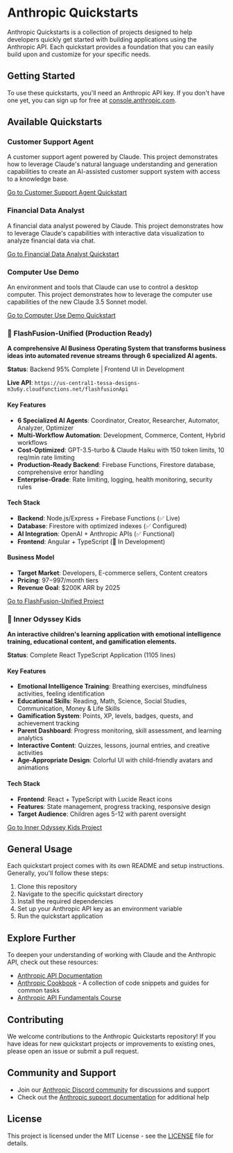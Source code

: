 # Anthropic Quickstarts

Anthropic Quickstarts is a collection of projects designed to help developers quickly get started with building  applications using the Anthropic API. Each quickstart provides a foundation that you can easily build upon and customize for your specific needs.

## Getting Started

To use these quickstarts, you'll need an Anthropic API key. If you don't have one yet, you can sign up for free at [console.anthropic.com](https://console.anthropic.com).

## Available Quickstarts

### Customer Support Agent

A customer support agent powered by Claude. This project demonstrates how to leverage Claude's natural language understanding and generation capabilities to create an AI-assisted customer support system with access to a knowledge base.

[Go to Customer Support Agent Quickstart](./customer-support-agent)

### Financial Data Analyst

A financial data analyst powered by Claude. This project demonstrates how to leverage Claude's capabilities with interactive data visualization to analyze financial data via chat.

[Go to Financial Data Analyst Quickstart](./financial-data-analyst)

### Computer Use Demo

An environment and tools that Claude can use to control a desktop computer. This project demonstrates how to leverage the computer use capabilities of the new Claude 3.5 Sonnet model.

[Go to Computer Use Demo Quickstart](./computer-use-demo)

### 🚀 FlashFusion-Unified (Production Ready)

**A comprehensive AI Business Operating System that transforms business ideas into automated revenue streams through 6 specialized AI agents.**

**Status**: Backend 95% Complete | Frontend UI in Development

**Live API**: `https://us-central1-tessa-designs-m3u6y.cloudfunctions.net/flashfusionApi`

#### Key Features
- **6 Specialized AI Agents**: Coordinator, Creator, Researcher, Automator, Analyzer, Optimizer
- **Multi-Workflow Automation**: Development, Commerce, Content, Hybrid workflows
- **Cost-Optimized**: GPT-3.5-turbo & Claude Haiku with 150 token limits, 10 req/min rate limiting
- **Production-Ready Backend**: Firebase Functions, Firestore database, comprehensive error handling
- **Enterprise-Grade**: Rate limiting, logging, health monitoring, security rules

#### Tech Stack
- **Backend**: Node.js/Express + Firebase Functions (✅ Live)
- **Database**: Firestore with optimized indexes (✅ Configured)
- **AI Integration**: OpenAI + Anthropic APIs (✅ Functional)
- **Frontend**: Angular + TypeScript (🔧 In Development)

#### Business Model
- **Target Market**: Developers, E-commerce sellers, Content creators
- **Pricing**: $97-$997/month tiers
- **Revenue Goal**: $200K ARR by 2025

[Go to FlashFusion-Unified Project](./FlashFusion-Unified)

### 🧒 Inner Odyssey Kids

**An interactive children's learning application with emotional intelligence training, educational content, and gamification elements.**

**Status**: Complete React TypeScript Application (1105 lines)

#### Key Features
- **Emotional Intelligence Training**: Breathing exercises, mindfulness activities, feeling identification
- **Educational Skills**: Reading, Math, Science, Social Studies, Communication, Money & Life Skills
- **Gamification System**: Points, XP, levels, badges, quests, and achievement tracking
- **Parent Dashboard**: Progress monitoring, skill assessment, and learning analytics
- **Interactive Content**: Quizzes, lessons, journal entries, and creative activities
- **Age-Appropriate Design**: Colorful UI with child-friendly avatars and animations

#### Tech Stack
- **Frontend**: React + TypeScript with Lucide React icons
- **Features**: State management, progress tracking, responsive design
- **Target Audience**: Children ages 5-12 with parent oversight

[Go to Inner Odyssey Kids Project](./inner-odyssey-kids)

## General Usage

Each quickstart project comes with its own README and setup instructions. Generally, you'll follow these steps:

1. Clone this repository
2. Navigate to the specific quickstart directory
3. Install the required dependencies
4. Set up your Anthropic API key as an environment variable
5. Run the quickstart application

## Explore Further

To deepen your understanding of working with Claude and the Anthropic API, check out these resources:

- [Anthropic API Documentation](https://docs.anthropic.com)
- [Anthropic Cookbook](https://github.com/anthropics/anthropic-cookbook) - A collection of code snippets and guides for common tasks
- [Anthropic API Fundamentals Course](https://github.com/anthropics/courses/tree/master/anthropic_api_fundamentals)

## Contributing

We welcome contributions to the Anthropic Quickstarts repository! If you have ideas for new quickstart projects or improvements to existing ones, please open an issue or submit a pull request.

## Community and Support

- Join our [Anthropic Discord community](https://www.anthropic.com/discord) for discussions and support
- Check out the [Anthropic support documentation](https://support.anthropic.com) for additional help

## License

This project is licensed under the MIT License - see the [LICENSE](LICENSE) file for details.
